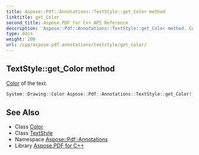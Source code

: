 ```yaml
---
title: Aspose::Pdf::Annotations::TextStyle::get_Color method
linktitle: get_Color
second_title: Aspose.PDF for C++ API Reference
description: 'Aspose::Pdf::Annotations::TextStyle::get_Color method. Color of the text in C++.'
type: docs
weight: 200
url: /cpp/aspose.pdf.annotations/textstyle/get_color/
---
```

## TextStyle::get_Color method


[Color](../../../aspose.pdf/color/) of the text.

```cpp
System::Drawing::Color Aspose::Pdf::Annotations::TextStyle::get_Color()
```

## See Also

* Class [Color](../../../system.drawing/color/)
* Class [TextStyle](../)
* Namespace [Aspose::Pdf::Annotations](../../)
* Library [Aspose.PDF for C++](../../../)
